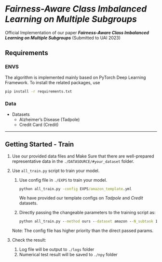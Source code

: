 # *Fairness-Aware Class Imbalanced Learning on Multiple Subgroups*

Official Implementation of our paper 
***Fairness-Aware Class Imbalanced 
Learning on Multiple Subgroups*** (Submitted to UAI 2023)  


## Requirements

### ENVS

The algorithm is implemented mainly based on PyTorch Deep Learning Framework. 
To install the related packages, use
```bash
pip install -r requirements.txt
```

### Data

- Datasets
  - Alzheimer’s Disease (Tadpole)
  - Credit Card (Credit)

---

## Getting Started - Train

1. Use our provided data files and Make Sure that there are well-prepared representative data in the `./DATASOURCE/#your_dataset` folder.

2. Use `all_train.py` script to train your model.
   1. Use config file in `./EXPS` to train your model.

        ```cmd
        python all_train.py -config EXPS/amazon_template.yml
        ```

        We have provided our template configs on *Tadpole* and *Credit* datasets.

   2. Directly passing the changeable parameters to the training script as:

        ```cmd
        python all_train.py --method ours --dataset amazon --N_subtask 10
        ```

    Note: The config file has higher priority than the direct passed params.

3. Check the result:

   1. Log file will be output to `./logs` folder
   2. Numerical test result will be saved to `./npy` folder  

   